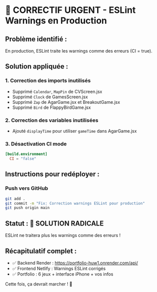 # 🚨 CORRECTIF URGENT - ESLint Warnings en Production

## Problème identifié :
En production, ESLint traite les warnings comme des erreurs (CI = true).

## Solution appliquée :

### 1. Correction des imports inutilisés
- Supprimé `Calendar`, `MapPin` de CVScreen.jsx
- Supprimé `Clock` de GamesScreen.jsx  
- Supprimé `Zap` de AgarGame.jsx et BreakoutGame.jsx
- Supprimé `Bird` de FlappyBirdGame.jsx

### 2. Correction des variables inutilisées
- Ajouté `displayTime` pour utiliser `gameTime` dans AgarGame.jsx

### 3. Désactivation CI mode
```toml
[build.environment]
  CI = "false"
```

## Instructions pour redéployer :

### Push vers GitHub
```bash
git add .
git commit -m "Fix: Correction warnings ESLint pour production"
git push origin main
```

## Statut : 🎯 SOLUTION RADICALE
ESLint ne traitera plus les warnings comme des erreurs !

## Récapitulatif complet :
- ✅ Backend Render : https://portfolio-huw1.onrender.com/api/
- ✅ Frontend Netlify : Warnings ESLint corrigés
- ✅ Portfolio : 6 jeux + interface iPhone + vos infos

Cette fois, ça devrait marcher ! 🚀
